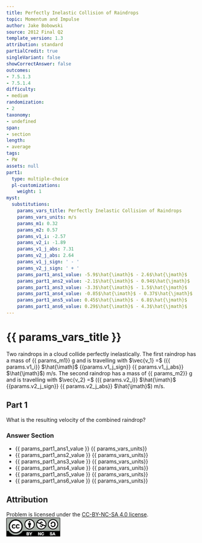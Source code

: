 ```yaml
---
title: Perfectly Inelastic Collision of Raindrops
topic: Momentum and Impulse
author: Jake Bobowski
source: 2012 Final Q2
template_version: 1.3
attribution: standard
partialCredit: true
singleVariant: false
showCorrectAnswer: false
outcomes:
- 7.5.1.3
- 7.5.1.4
difficulty:
- medium
randomization:
- 2
taxonomy:
- undefined
span:
- section
length:
- average
tags:
- PW
assets: null
part1:
  type: multiple-choice
  pl-customizations:
    weight: 1
myst:
  substitutions:
    params_vars_title: Perfectly Inelastic Collision of Raindrops
    params_vars_units: m/s
    params_m1: 0.32
    params_m2: 0.57
    params_v1_i: -2.57
    params_v2_i: -1.89
    params_v1_j_abs: 7.31
    params_v2_j_abs: 2.64
    params_v1_j_sign: ' - '
    params_v2_j_sign: ' + '
    params_part1_ans1_value: -5.9$\hat{\imath}$ - 2.6$\hat{\jmath}$
    params_part1_ans2_value: -2.1$\hat{\imath}$ - 0.94$\hat{\jmath}$
    params_part1_ans3_value: -3.3$\hat{\imath}$ - 1.5$\hat{\jmath}$
    params_part1_ans4_value: -0.85$\hat{\imath}$ - 0.37$\hat{\jmath}$
    params_part1_ans5_value: 0.45$\hat{\imath}$ - 6.8$\hat{\jmath}$
    params_part1_ans6_value: 0.29$\hat{\imath}$ - 4.3$\hat{\jmath}$
---
```

# {{ params_vars_title }}
Two raindrops in a cloud collide perfectly inelastically. The first raindrop has a mass of {{ params_m1}} g and is travelling with $\vec{v_1} =$ ({{ params.v1_i}} $\hat{\imath}$ {{params.v1_j_sign}} {{ params.v1_j_abs}} $\hat{\jmath}$) m/s.
The second raindrop has a mass of {{ params_m2}} g and is travelling with $\vec{v_2} =$ ({{ params.v2_i}} $\hat{\imath}$ {{params.v2_j_sign}} {{ params.v2_j_abs}} $\hat{\jmath}$) m/s.

## Part 1

What is the resulting velocity of the combined raindrop?

### Answer Section

- {{ params_part1_ans1_value }} {{ params_vars_units}}
- {{ params_part1_ans2_value }} {{ params_vars_units}}
- {{ params_part1_ans3_value }} {{ params_vars_units}}
- {{ params_part1_ans4_value }} {{ params_vars_units}}
- {{ params_part1_ans5_value }} {{ params_vars_units}}
- {{ params_part1_ans6_value }} {{ params_vars_units}}

## Attribution

Problem is licensed under the [CC-BY-NC-SA 4.0 license](https://creativecommons.org/licenses/by-nc-sa/4.0/).<br> ![The Creative Commons 4.0 license requiring attribution-BY, non-commercial-NC, and share-alike-SA license.](https://raw.githubusercontent.com/firasm/bits/master/by-nc-sa.png)